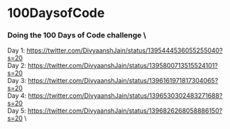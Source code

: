 # 100DaysofCode
### Doing the 100 Days of Code challenge \
Day 1: https://twitter.com/DivyaanshJain/status/1395444536055255040?s=20 \
Day 2: https://twitter.com/DivyaanshJain/status/1395800713515524101?s=20 \
Day 3: https://twitter.com/DivyaanshJain/status/1396161971817304065?s=20 \
Day 4: https://twitter.com/DivyaanshJain/status/1396530302483271688?s=20 \
Day 5: https://twitter.com/DivyaanshJain/status/1396826268058886150?s=20 \
